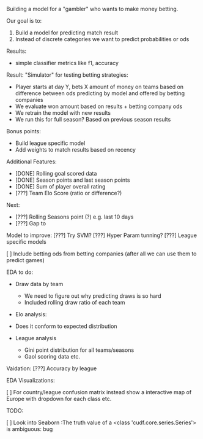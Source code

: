

Building a model for a "gambler" who wants to make money betting.


Our goal is to:

1. Build a model for predicting match result
2. Instead of discrete categories we want to predict probabilities or ods

Results:
- simple classifier metrics like f1, accuracy

Result:
"Simulator" for testing betting strategies:
- Player starts at day Y, bets X amount of money on teams based on difference between ods predicting by model and offered by betting companies
- We evaluate won amount based on results + betting company ods
- We retrain the model with new results
- We run this for full season? Based on previous season results

Bonus points:
- Build league specific model
- Add weights to match results based on recency



Additional Features:
- [DONE] Rolling goal scored data
- [DONE] Season points and last season points
- [DONE] Sum of player overall rating
- [???] Team Elo Score (ratio or difference?)


Next:
- [???] Rolling Seasons point (?) e.g. last 10 days
- [???] Gap to 

Model to improve:
[???] Try SVM?
[???] Hyper Param tunning?
[???] League specific models

[   ] Include betting ods from betting companies (after all we can use them to predict games)

EDA to do:

- Draw data by team
  - We need to figure out why predicting draws is so hard
  - Included rolling draw ratio of each team

- Elo analysis:
 - Does it conform to expected distribution

- League analysis
  - Gini point distribution for all teams/seasons
  - Gaol scoring data etc.

Vaidation:
[???] Accuracy by league


EDA Visualizations:


[  ] For country/league confusion matrix instead show a interactive map of Europe with dropdown for each class etc.



TODO:

[  ] Look into Seaborn :The truth value of a <class 'cudf.core.series.Series'> is ambiguous: bug


[//]: # (https://www.kaggle.com/datasets/jiezi2004/soccer/data)
